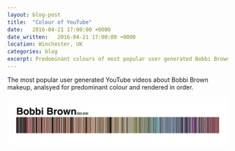 ```yaml
---
layout: blog-post
title:  "Colour of YouTube"
date:   2016-04-21 17:00:00 +0000
date_written:   2016-04-21 17:00:00 +0000
location: Winchester, UK
categories: blog
excerpt: Predominant colours of most popular user generated Bobbi Brown videos on YouTube.
---
```

The most popular user generated YouTube videos about Bobbi Brown makeup, analsyed for predominant colour and rendered in order.
<p class='image-wide'>
  <img src='/images/blog/bobbi-brown.png'/>
</p>
